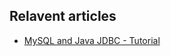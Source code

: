 ## Relavent articles
- [MySQL and Java JDBC - Tutorial](https://www.vogella.com/tutorials/MySQLJava/article.html)
